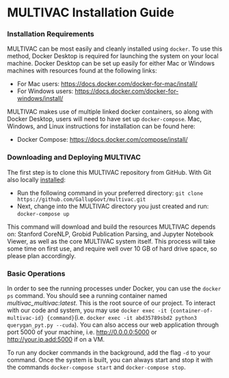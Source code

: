 # MULTIVAC Installation Guide

### Installation Requirements
MULTIVAC can be most easily and cleanly installed using `docker`. To use this method, Docker Desktop is required for launching the system on your local machine. Docker Desktop can be set up easily for either Mac or Windows machines with resources found at the following links:
* For Mac users: https://docs.docker.com/docker-for-mac/install/
* For Windows users: https://docs.docker.com/docker-for-windows/install/

MULTIVAC makes use of multiple linked docker containers, so along with Docker Desktop, users will need to have set up `docker-compose`. Mac, Windows, and Linux instructions for installation can be found here: 
* Docker Compose: https://docs.docker.com/compose/install/

### Downloading and Deploying MULTIVAC
The first step is to clone this MULTIVAC repository from GitHub. With Git also locally <a href="https://git-scm.com/book/en/v2/Getting-Started-Installing-Git">installed</a>:
* Run the following command in your preferred directory: `git clone https://github.com/GallupGovt/multivac.git`
* Next, change into the MULTIVAC directory you just created and run: `docker-compose up`

This command will download and build the resources MULTIVAC depends on: Stanford CoreNLP, Grobid Publication Parsing, and Jupyter Notebook Viewer, as well as the core MULTIVAC system itself. This process will take some time on first use, and require well over 10 GB of hard drive space, so please plan accordingly. 

### Basic Operations
In order to see the running processes under Docker, you can use the `docker ps` command. You should see a running container named *multivac_multivac:latest*. This is the root source of our project. To interact with our code and system, you may use `docker exec -it {container-of-multivac-id} {command}`(i.e. `docker exec -it abd35789sbd2 python3 querygan_pyt.py --cuda`). You can also access our web application through port 5000 of your machine, i.e. http://0.0.0.0:5000 or http://your.ip.add:5000 if on a VM. 

To run any docker commands in the background, add the flag `-d` to your command. Once the system is built, you can always start and stop it with the commands `docker-compose start` and `docker-compose stop`. 

